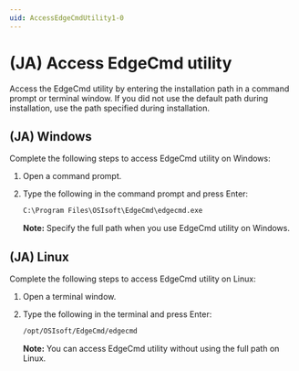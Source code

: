 ```yaml
---
uid: AccessEdgeCmdUtility1-0
---
```


# (JA) Access EdgeCmd utility

Access the EdgeCmd utility by entering the installation path in a command prompt or terminal window. If you did not use the default path during installation, use the path specified during installation. 

## (JA) Windows

Complete the following steps to access EdgeCmd utility on Windows:

1. Open a command prompt.
2. Type the following in the command prompt and press Enter:

   ```cmd
   C:\Program Files\OSIsoft\EdgeCmd\edgecmd.exe
   ```

   **Note:** Specify the full path when you use EdgeCmd utility on Windows.

## (JA) Linux

Complete the following steps to access EdgeCmd utility on Linux:

1. Open a terminal window.
2. Type the following in the terminal and press Enter:

   ```bash
   /opt/OSIsoft/EdgeCmd/edgecmd
   ```

   **Note:** You can access EdgeCmd utility without using the full path on Linux. 
